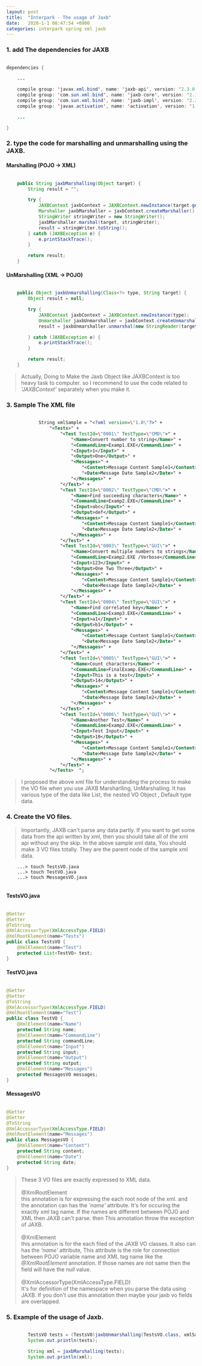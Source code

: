 ```yaml
---
layout: post
title:  "Interpark - The usage of Jaxb"
date:   2020-1-1 08:47:54 +0900
categories: interpark spring xml jaxb
---
```


### 1. add The dependencies for JAXB

```java

dependencies {

    ...

    compile group: 'javax.xml.bind', name: 'jaxb-api', version: '2.3.0'
    compile group: 'com.sun.xml.bind', name: 'jaxb-core', version: '2.3.0.1'
    compile group: 'com.sun.xml.bind', name: 'jaxb-impl', version: '2.2.11'
    compile group: 'javax.activation', name: 'activation', version: '1.1.1'

    ...

}

```

### 2. type the code for marshalling and unmarshalling using the JAXB.

#### Marshalling (POJO -> XML)

```java

    public String jaxbMarshalling(Object target) {
        String result = "";

        try {
            JAXBContext jaxbContext = JAXBContext.newInstance(target.getClass());
            Marshaller jaxbMarshaller = jaxbContext.createMarshaller();
            StringWriter stringWriter = new StringWriter();
            jaxbMarshaller.marshal(target, stringWriter);
            result = stringWriter.toString();
        } catch (JAXBException e) {
            e.printStackTrace();
        }

        return result;
    }

```

#### UnMarshalling (XML -> POJO)

```java

    public Object jaxbUnmarshalling(Class<?> type, String target) {
        Object result = null;

        try {
            JAXBContext jaxbContext = JAXBContext.newInstance(type);
            Unmarshaller jaxbUnmarshaller = jaxbContext.createUnmarshaller();
            result = jaxbUnmarshaller.unmarshal(new StringReader(target));

        } catch (JAXBException e) {
            e.printStackTrace();
        }

        return result;
    }

```

> Actually, Doing to Make the Jaxb Object like JAXBContext is too heavy task to computer. so I recommend to use the code related to _'JAXBContext'_ separately when you make it.

### 3. Sample The XML file

```xml

            String xmlSample = "<?xml version=\"1.0\"?>" +
                "<Tests>" +
                    "<Test TestId=\"0001\" TestType=\"CMD\">" +
                        "<Name>Convert number to string</Name>" +
                        "<CommandLine>Examp1.EXE</CommandLine>" +
                        "<Input>1</Input>" +
                        "<Output>One</Output>" +
                        "<Messages>" +
                            "<Content>Message Content Sample1</Content>" +
                            "<Date>Message Date Sample2</Date>" +
                        "</Messages>" +
                    "</Test>" +
                    "<Test TestId=\"0002\" TestType=\"CMD\">" +
                        "<Name>Find succeeding characters</Name>" +
                        "<CommandLine>Examp2.EXE</CommandLine>" +
                        "<Input>abc</Input>" +
                        "<Output>def</Output>" +
                        "<Messages>" +
                            "<Content>Message Content Sample1</Content>" +
                            "<Date>Message Date Sample2</Date>" +
                        "</Messages>" +
                    "</Test>" +
                    "<Test TestId=\"0003\" TestType=\"GUI\">" +
                        "<Name>Convert multiple numbers to strings</Name>" +
                        "<CommandLine>Examp2.EXE /Verbose</CommandLine>" +
                        "<Input>123</Input>" +
                        "<Output>One Two Three</Output>" +
                        "<Messages>" +
                            "<Content>Message Content Sample1</Content>" +
                            "<Date>Message Date Sample2</Date>" +
                        "</Messages>" +
                    "</Test>" +
                    "<Test TestId=\"0004\" TestType=\"GUI\">" +
                        "<Name>Find correlated key</Name>" +
                        "<CommandLine>Examp3.EXE</CommandLine>" +
                        "<Input>a1</Input>" +
                        "<Output>b1</Output>" +
                        "<Messages>" +
                            "<Content>Message Content Sample1</Content>" +
                            "<Date>Message Date Sample2</Date>" +
                        "</Messages>" +
                    "</Test>" +
                    "<Test TestId=\"0005\" TestType=\"GUI\">" +
                        "<Name>Count characters</Name>" +
                        "<CommandLine>FinalExamp.EXE</CommandLine>" +
                        "<Input>This is a test</Input>" +
                        "<Output>14</Output>" +
                        "<Messages>" +
                            "<Content>Message Content Sample1</Content>" +
                            "<Date>Message Date Sample2</Date>" +
                        "</Messages>" +
                    "</Test>" +
                    "<Test TestId=\"0006\" TestType=\"GUI\">" +
                        "<Name>Another Test</Name>" +
                        "<CommandLine>Examp2.EXE</CommandLine>" +
                        "<Input>Test Input</Input>" +
                        "<Output>10</Output>" +
                        "<Messages>" +
                            "<Content>Message Content Sample1</Content>" +
                            "<Date>Message Date Sample2</Date>" +
                        "</Messages>" +
                    "</Test>" +
                "</Tests>  ";

```

> I proposed the above xml file for understanding the process to make the VO file when you use JAXB Marsharlling, UnMarshalling. It has various type of the data like List, the nested VO Object , Default type data.

### 4. Create the VO files.

> Importantly, JAXB can't parse any data partly. If you want to get some data from the api written by xml, then you should take all of the xml api without any the skip. In the above sample xml data, You should make 3 VO files totally. They are the parent node of the sample xml data.

```
    ...> touch TestsVO.java
    ...> touch TestVO.java
    ...> touch MessagesVO.java
    
```

#### TestsVO.java

```java

@Getter
@Setter
@ToString
@XmlAccessorType(XmlAccessType.FIELD)
@XmlRootElement(name="Tests")
public class TestsVO {
    @XmlElement(name="Test")
    protected List<TestVO> test;
}

```

#### TestVO.java

```java

@Getter
@Setter
@ToString
@XmlAccessorType(XmlAccessType.FIELD)
@XmlRootElement(name="Test")
public class TestVO {
    @XmlElement(name="Name")
    protected String name;
    @XmlElement(name="CommandLine")
    protected String commandLine;
    @XmlElement(name="Input")
    protected String input;
    @XmlElement(name="Output")
    protected String output;
    @XmlElement(name="Messages")
    protected MessagesVO messages;
}

```

#### MessagesVO

```java

@Getter
@Setter
@ToString
@XmlAccessorType(XmlAccessType.FIELD)
@XmlRootElement(name="Messages")
public class MessagesVO {
    @XmlElement(name="Content")
    protected String content;
    @XmlElement(name="Date")
    protected String date;
}

```

> These 3 VO files are exactly expressed to XML data. <br><br> @XmlRootElement <br> this annotation is for expressing the each root node of the xml. and the annotation can has the _'name'_ attribute. It's for occuring the exactly xml tag name. If the names are different between POJO and XML then JAXB can't parse. then This annotation throw the exception of JAXB. <br><br> @XmlElement <br> this annotation is for the each filed of the JAXB VO classes. It also can has the _'name'_ attribute, This attribute is the role for connection between POJO variable name and XML tag name like the _@XmlRootElement_ annotation. If those names are not same then the field will have the _null_ value. <br><br> @XmlAccessorType(XmlAccessType.FIELD) <br> It's for definition of the namespace when you parse the data using JAXB. If you don't use this annotation then maybe your jaxb vo fields are overlapped.

### 5. Example of the usage of Jaxb.

```java

        TestsVO tests = (TestsVO)jaxbUnmarshalling(TestsVO.class, xmlSample);
        System.out.println(tests);

        String xml = jaxbMarshalling(tests);
        System.out.println(xml);

```